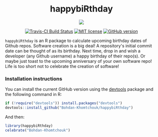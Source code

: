 <div align="center">

# happybiRthday

<img src="https://user-images.githubusercontent.com/9893806/29244819-281b80d8-7f91-11e7-9166-a31e67fe8928.png">

[![Travis-CI Build Status](https://travis-ci.org/Bohdan-Khomtchouk/happybiRthday.svg?branch=master)](https://travis-ci.org/Bohdan-Khomtchouk/happybiRthday)
[![MIT license](http://img.shields.io/badge/license-MIT-blue.svg)](http://opensource.org/licenses/MIT)
[![GitHub version](https://badge.fury.io/gh/Bohdan-Khomtchouk%2FhappybiRthday.svg)](https://badge.fury.io/gh/Bohdan-Khomtchouk%2FhappybiRthday)

</div>

`happybiRthday` is an R package to calculate upcoming birthday dates of Github repos.  Software creation is a big deal!  A repository's initial commit date can be thought of as its birthday.  Next time, drop in and wish a developer (any Github username) a happy birthday of their repo(s).  Or maybe just toast to the upcoming anniversary of your own software repo!  Life is too short not to celebrate the creation of software!


### Installation instructions

You can install the current GitHub version using the [devtools](https://github.com/hadley/devtools) package and the following command in R:
```R
if (!require("devtools")) install.packages("devtools")
devtools::install_github("Bohdan-Khomtchouk/happybiRthday")
```
And then:
```R
library(happybiRthday)
celebrate("Bohdan-Khomtchouk")
```
